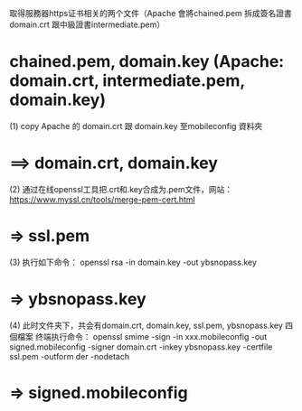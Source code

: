 取得服務器https证书相关的两个文件（Apache 會將chained.pem 拆成簽名證書domain.crt 跟中級證書intermediate.pem）
# chained.pem, domain.key (Apache: domain.crt, intermediate.pem, domain.key)

(1)
copy Apache 的 domain.crt 跟 domain.key 至mobileconfig 資料夾
# ==> domain.crt, domain.key

(2)
通过在线openssl工具把.crt和.key合成为.pem文件，网站：
https://www.myssl.cn/tools/merge-pem-cert.html
# => ssl.pem

(3)
执行如下命令：
openssl rsa -in domain.key -out ybsnopass.key
# => ybsnopass.key

(4)
此时文件夹下，共会有domain.crt, domain.key, ssl.pem, ybsnopass.key 四個檔案
终端执行命令：
openssl smime -sign -in xxx.mobileconfig -out signed.mobileconfig -signer domain.crt -inkey ybsnopass.key -certfile ssl.pem -outform der -nodetach
# => signed.mobileconfig
